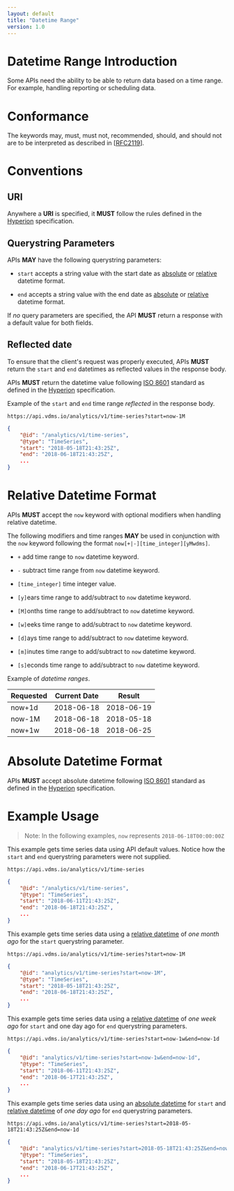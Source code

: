 ```yaml
---
layout: default
title: "Datetime Range"
version: 1.0
---
```


# <a href="#datetime-range-introduction" id="datetime-range-introduction" class="headerlink"></a> Datetime Range Introduction

Some APIs need the ability to be able to return data based on a time range. For example, handling reporting or scheduling data.

# <a href="#datetime-range-conformance" id="datetime-range-conformance" class="headerlink"></a> Conformance

The keywords may, must, must not, recommended, should, and should not are to be interpreted as described in [[RFC2119](http://tools.ietf.org/html/rfc2119)].

# <a href="#datetime-range-conventions" id="datetime-range-conventions" class="headerlink"></a> Conventions

## <a href="#datetime-range-conventions-uri" id="datetime-range-conventions-uri" class="headerlink"></a> URI

Anywhere a **URI** is specified, it **MUST** follow the rules defined in the [Hyperion]({{site.url}}/versions/{{site.latest_version}}) specification.

## <a href="#datetime-range-conventions-query-params" id="datetime-range-conventions-query-params" class="headerlink"></a> Querystring Parameters

APIs **MAY** have the following querystring parameters:

* `start` accepts a string value with the start date as [absolute](#datetime-range-absolute-datetime) or [relative](#datetime-range-datetime) datetime format.

* `end` accepts a string value with the end date as [absolute](#datetime-range-absolute-datetime) or [relative](#datetime-range-datetime) datetime format.

If _no_ query parameters are specified, the API **MUST** return a response with a default value for both fields. 

## <a href="#datetime-range-reflected-date" id="datetime-range-reflected-date" class="headerlink"></a> Reflected date

To ensure that the client's request was properly executed, APIs **MUST** return the `start` and `end` datetimes as reflected values in the response body.

APIs **MUST** return the datetime value following [ISO 8601](https://www.w3.org/TR/NOTE-datetime) standard as defined in the [Hyperion]({{site.url}}/versions/{{site.latest_version}}) specification.

Example of the `start` and `end` time range _reflected_ in the response body.

`https://api.vdms.io/analytics/v1/time-series?start=now-1M`

```json
{
    "@id": "/analytics/v1/time-series",
    "@type": "TimeSeries",
    "start": "2018-05-18T21:43:25Z",
    "end": "2018-06-18T21:43:25Z",
    ...
}
```

# <a href="#datetime-range-datetime" id="datetime-range-datetime" class="headerlink"></a> Relative Datetime Format

APIs **MUST** accept the `now` keyword with optional modifiers when handling relative datetime.

The following modifiers and time ranges **MAY** be used in conjunction with the `now` keyword following the format `now[+|-][time_integer][yMwdms]`. 

* `+` add time range to `now` datetime keyword.

* `-` subtract time range from `now` datetime keyword.

* `[time_integer]` time integer value.

* `[y]`ears time range to add/subtract to `now` datetime keyword.

* `[M]`onths time range to add/subtract to `now` datetime keyword.

* `[w]`eeks time range to add/subtract to `now` datetime keyword.

* `[d]`ays time range to add/subtract to `now` datetime keyword.

* `[m]`inutes time range to add/subtract to `now` datetime keyword.

* `[s]`econds time range to add/subtract to `now` datetime keyword.


Example of _datetime ranges_.

| Requested         | Current Date      | Result          |  
| ----------------- | ----------------- | --------------- |
| now+1d            | 2018-06-18        | 2018-06-19      |
| now-1M            | 2018-06-18        | 2018-05-18      |
| now+1w            | 2018-06-18        | 2018-06-25      |


# <a href="#datetime-range-absolute-datetime" id="datetime-range-absolute-datetime" class="headerlink"></a> Absolute Datetime Format

APIs **MUST** accept absolute datetime following [ISO 8601](https://www.w3.org/TR/NOTE-datetime) standard as defined in the [Hyperion]({{site.url}}/versions/{{site.latest_version}}) specification.

# <a href="#datetime-range-datetime-example" id="datetime-range-datetime-example" class="headerlink"></a> Example Usage

> Note: In the following examples, `now` represents `2018-06-18T00:00:00Z`

This example gets time series data using API default values. Notice how the `start` and `end` querystring parameters were not supplied.

`https://api.vdms.io/analytics/v1/time-series`

```json
{
    "@id": "/analytics/v1/time-series",
    "@type": "TimeSeries",
    "start": "2018-06-11T21:43:25Z",
    "end": "2018-06-18T21:43:25Z",
    ...
}
```

This example gets time series data using a [relative datetime](#datetime-range-datetime) of _one month ago_ for the `start` querystring parameter.

`https://api.vdms.io/analytics/v1/time-series?start=now-1M`

```json
{
    "@id": "analytics/v1/time-series?start=now-1M",
    "@type": "TimeSeries",
    "start": "2018-05-18T21:43:25Z",
    "end": "2018-06-18T21:43:25Z",
    ...
}
```

This example gets time series data using a [relative datetime](#datetime-range-datetime) of _one week ago_ for `start` and one day ago for `end` querystring parameters.

`https://api.vdms.io/analytics/v1/time-series?start=now-1w&end=now-1d`

```json
{
    "@id": "analytics/v1/time-series?start=now-1w&end=now-1d",
    "@type": "TimeSeries",
    "start": "2018-06-11T21:43:25Z",
    "end": "2018-06-17T21:43:25Z",
    ...
}
```

This example gets time series data using an [absolute datetime](#datetime-range-absolute-datetime) for `start` and [relative datetime](#datetime-range-datetime) of _one day ago_ for `end` querystring parameters.

`https://api.vdms.io/analytics/v1/time-series?start=2018-05-18T21:43:25Z&end=now-1d`

```json
{
    "@id": "analytics/v1/time-series?start=2018-05-18T21:43:25Z&end=now-1d",
    "@type": "TimeSeries",
    "start": "2018-05-18T21:43:25Z",
    "end": "2018-06-17T21:43:25Z",
    ...
}
```